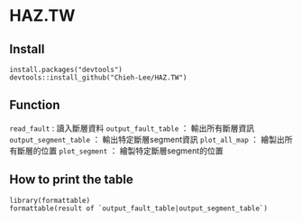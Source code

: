 # HAZ.TW

## Install

```
install.packages("devtools") 
devtools::install_github("Chieh-Lee/HAZ.TW")
```


## Function
`read_fault` : 讀入斷層資料
`output_fault_table` ： 輸出所有斷層資訊
`output_segment_table` ： 輸出特定斷層segment資訊
`plot_all_map` ： 繪製出所有斷層的位置
`plot_segment` ： 繪製特定斷層segment的位置

## How to print the table
```
library(formattable)
formattable(result of `output_fault_table|output_segment_table`)
```